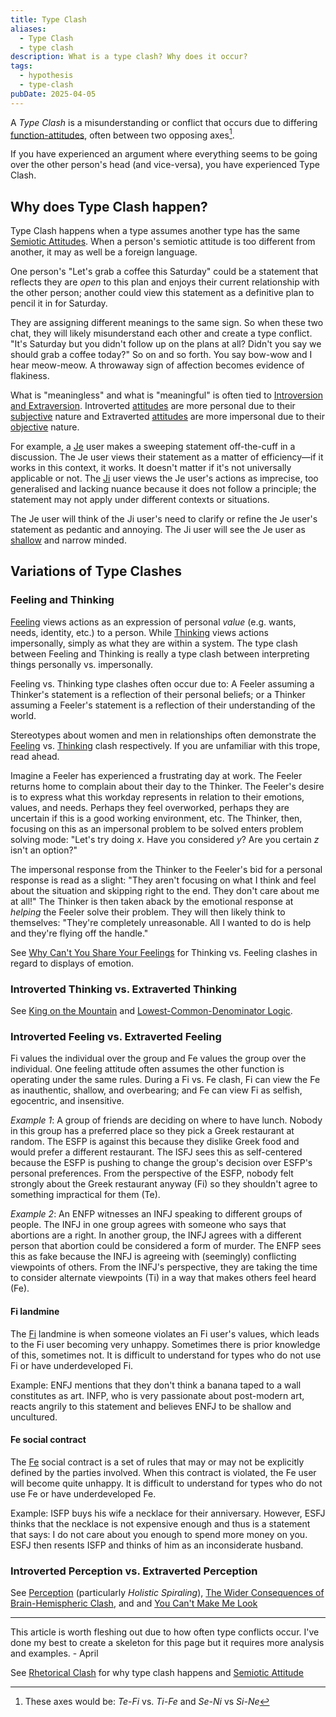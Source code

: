```yaml
---
title: Type Clash
aliases:
  - Type Clash
  - type clash
description: What is a type clash? Why does it occur?
tags:
  - hypothesis
  - type-clash
pubDate: 2025-04-05
---
```


A _Type Clash_ is a misunderstanding or conflict that occurs due to differing [function-attitudes](../fundamentals/function-attitude), often between two opposing axes[^1].

If you have experienced an argument where everything seems to be going over the other person's head (and vice-versa), you have experienced Type Clash.

## Why does Type Clash happen?

Type Clash happens when a type assumes another type has the same [Semiotic Attitudes](../sign-interpretation/semiotic-attitude). When a person's semiotic attitude is too different from another, it may as well be a foreign language.

One person's "Let's grab a coffee this Saturday" could be a statement that reflects they are _open_ to this plan and enjoys their current relationship with the other person; another could view this statement as a definitive plan to pencil it in for Saturday.

They are assigning different meanings to the same sign. So when these two chat, they will likely misunderstand each other and create a type conflict. "It's Saturday but you didn't follow up on the plans at all? Didn't you say we should grab a coffee today?" So on and so forth. You say bow-wow and I hear meow-meow. A throwaway sign of affection becomes evidence of flakiness.

What is "meaningless" and what is "meaningful" is often tied to [Introversion and Extraversion](./introversion-extraversion/index). Introverted [attitudes](../fundamentals/function-attitude) are more personal due to their [subjective](../our-difficulties/terms-with-nonobvious-meanings) nature and Extraverted [attitudes](../fundamentals/function-attitude) are more impersonal due to their [objective](../our-difficulties/terms-with-nonobvious-meanings) nature.

For example, a [Je](../function-attitude/functions/judgement) user makes a sweeping statement off-the-cuff in a discussion. The Je user views their statement as a matter of efficiency—if it works in this context, it works. It doesn't matter if it's not universally applicable or not. The [Ji](../function-attitude/functions/judgement) user views the Je user's actions as imprecise, too generalised and lacking nuance because it does not follow a principle; the statement may not apply under different contexts or situations.

The Je user will think of the Ji user's need to clarify or refine the Je user's statement as pedantic and annoying. The Ji user will see the Je user as [shallow](../far-flung-explorations/shallowness) and narrow minded.

## Variations of Type Clashes

### Feeling and Thinking

[Feeling](../function-attitude/functions/feeling) views actions as an expression of personal _value_ (e.g. wants, needs, identity, etc.) to a person. While [Thinking](../function-attitude/functions/thinking) views actions impersonally, simply as what they are within a system. The type clash between Feeling and Thinking is really a type clash between interpreting things personally vs. impersonally.

Feeling vs. Thinking type clashes often occur due to: A Feeler assuming a Thinker's statement is a reflection of their personal beliefs; or a Thinker assuming a Feeler's statement is a reflection of their understanding of the world.

Stereotypes about women and men in relationships often demonstrate the [Feeling](../function-attitude/functions/feeling) vs. [Thinking](../function-attitude/functions/thinking) clash respectively. If you are unfamiliar with this trope, read ahead.

Imagine a Feeler has experienced a frustrating day at work. The Feeler returns home to complain about their day to the Thinker. The Feeler's desire is to express what this workday represents in relation to their emotions, values, and needs. Perhaps they feel overworked, perhaps they are uncertain if this is a good working environment, etc. The Thinker, then, focusing on this as an impersonal problem to be solved enters problem solving mode: "Let's try doing _x_. Have you considered _y_? Are you certain _z_ isn't an option?"

The impersonal response from the Thinker to the Feeler's bid for a personal response is read as a slight: "They aren't focusing on what I think and feel about the situation and skipping right to the end. They don't care about me at all!" The Thinker is then taken aback by the emotional response at _helping_ the Feeler solve their problem. They will then likely think to themselves: "They're completely unreasonable. All I wanted to do is help and they're flying off the handle."

See [Why Can't You Share Your Feelings](../far-flung-explorations/why-cant-you-share-your-feelings) for Thinking vs. Feeling clashes in regard to displays of emotion.

### Introverted Thinking vs. Extraverted Thinking

See [King on the Mountain](../far-flung-explorations/rhetoric/king-on-the-mountain) and [Lowest-Common-Denominator Logic](../far-flung-explorations/lowest-common-denominator-logic).

### Introverted Feeling vs. Extraverted Feeling

Fi values the individual over the group and Fe values the group over the individual. One feeling attitude often assumes the other function is operating under the same rules. During a Fi vs. Fe clash, Fi can view the Fe as inauthentic, shallow, and overbearing; and Fe can view Fi as selfish, egocentric, and insensitive.

_Example 1_: A group of friends are deciding on where to have lunch. Nobody in this group has a preferred place so they pick a Greek restaurant at random. The ESFP is against this because they dislike Greek food and would prefer a different restaurant. The ISFJ sees this as self-centered because the ESFP is pushing to change the group's decision over ESFP's personal preferences. From the perspective of the ESFP, nobody felt strongly about the Greek restaurant anyway (Fi) so they shouldn't agree to something impractical for them (Te).

_Example 2_: An ENFP witnesses an INFJ speaking to different groups of people. The INFJ in one group agrees with someone who says that abortions are a right. In another group, the INFJ agrees with a different person that abortion could be considered a form of murder. The ENFP sees this as fake because the INFJ is agreeing with (seemingly) conflicting viewpoints of others. From the INFJ's perspective, they are taking the time to consider alternate viewpoints (Ti) in a way that makes others feel heard (Fe).

#### Fi landmine

The [Fi](../function-attitude/attitudes/introverted-feeling) landmine is when someone violates an Fi user's values, which leads to the Fi user becoming very unhappy. Sometimes there is prior knowledge of this, sometimes not. It is difficult to understand for types who do not use Fi or have underdeveloped Fi.

Example: ENFJ mentions that they don't think a banana taped to a wall constitutes as art. INFP, who is very passionate about post-modern art, reacts angrily to this statement and believes ENFJ to be shallow and uncultured.

#### Fe social contract

The [Fe](../function-attitude/attitudes/extraverted-feeling) social contract is a set of rules that may or may not be explicitly defined by the parties involved. When this contract is violated, the Fe user will become quite unhappy. It is difficult to understand for types who do not use Fe or have underdeveloped Fe.

Example: ISFP buys his wife a necklace for their anniversary. However, ESFJ thinks that the necklace is not expensive enough and thus is a statement that says: I do not care about you enough to spend more money on you. ESFJ then resents ISFP and thinks of him as an inconsiderate husband.

### Introverted Perception vs. Extraverted Perception

See [Perception](../function-attitude/functions/perception) (particularly _Holistic Spiraling_), [The Wider Consequences of Brain-Hemispheric Clash](../far-flung-explorations/the-wider-consequences-of-brain-hemispheric-clash), and and [You Can't Make Me Look](../far-flung-explorations/rhetoric/you-cant-make-me-look)

---

This article is worth fleshing out due to how often type conflicts occur. I've done my best to create a skeleton for this page but it requires more analysis and examples. - April

See [Rhetorical Clash](../far-flung-explorations/rhetoric/rhetorical-clash) for why type clash happens and [Semiotic Attitude](../sign-interpretation/semiotic-attitude)

[^1]: These axes would be: _Te-Fi_ vs. _Ti-Fe_ and _Se-Ni_ vs _Si-Ne_
